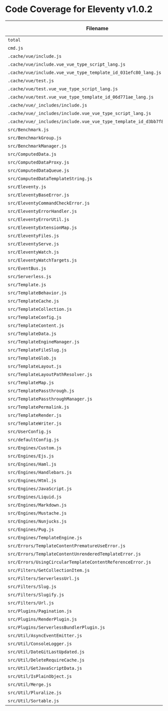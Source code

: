 # Code Coverage for Eleventy v1.0.2

| Filename                                                                 | % Lines | % Statements | % Functions | % Branches |
| ------------------------------------------------------------------------ | ------- | ------------ | ----------- | ---------- |
| `total`                                                                  | 83.78%  | 83.81%       | 84.57%      | 75.26%     |
| `cmd.js`                                                                 | 62.26%  | 62.26%       | 9.09%       | 59.09%     |
| `.cache/vue/include.js`                                                  | 100%    | 100%         | 100%        | 100%       |
| `.cache/vue/include.vue_vue_type_script_lang.js`                         | 100%    | 100%         | 100%        | 100%       |
| `.cache/vue/include.vue_vue_type_template_id_031efc80_lang.js`           | 100%    | 100%         | 100%        | 100%       |
| `.cache/vue/test.js`                                                     | 100%    | 100%         | 100%        | 100%       |
| `.cache/vue/test.vue_vue_type_script_lang.js`                            | 100%    | 100%         | 100%        | 100%       |
| `.cache/vue/test.vue_vue_type_template_id_06d771ae_lang.js`              | 100%    | 100%         | 100%        | 100%       |
| `.cache/vue/_includes/include.js`                                        | 100%    | 100%         | 100%        | 100%       |
| `.cache/vue/_includes/include.vue_vue_type_script_lang.js`               | 100%    | 100%         | 100%        | 100%       |
| `.cache/vue/_includes/include.vue_vue_type_template_id_d3bb7f88_lang.js` | 100%    | 100%         | 100%        | 100%       |
| `src/Benchmark.js`                                                       | 94.73%  | 94.73%       | 100%        | 83.33%     |
| `src/BenchmarkGroup.js`                                                  | 73.91%  | 73.91%       | 63.63%      | 60%        |
| `src/BenchmarkManager.js`                                                | 74.07%  | 74.07%       | 66.66%      | 75%        |
| `src/ComputedData.js`                                                    | 100%    | 100%         | 100%        | 96.55%     |
| `src/ComputedDataProxy.js`                                               | 96.07%  | 96.07%       | 100%        | 87.5%      |
| `src/ComputedDataQueue.js`                                               | 100%    | 100%         | 100%        | 72.72%     |
| `src/ComputedDataTemplateString.js`                                      | 92.3%   | 92.3%        | 100%        | 71.42%     |
| `src/Eleventy.js`                                                        | 65.12%  | 64.92%       | 68.62%      | 65.21%     |
| `src/EleventyBaseError.js`                                               | 100%    | 100%         | 100%        | 100%       |
| `src/EleventyCommandCheckError.js`                                       | 100%    | 100%         | 100%        | 100%       |
| `src/EleventyErrorHandler.js`                                            | 93.33%  | 93.33%       | 100%        | 65.62%     |
| `src/EleventyErrorUtil.js`                                               | 100%    | 100%         | 100%        | 100%       |
| `src/EleventyExtensionMap.js`                                            | 97.19%  | 97.19%       | 96.66%      | 87.75%     |
| `src/EleventyFiles.js`                                                   | 89.52%  | 89.63%       | 88.88%      | 76.71%     |
| `src/EleventyServe.js`                                                   | 37.14%  | 37.14%       | 56.25%      | 25%        |
| `src/EleventyWatch.js`                                                   | 100%    | 100%         | 100%        | 90.47%     |
| `src/EleventyWatchTargets.js`                                            | 91.83%  | 91.83%       | 85.71%      | 93.33%     |
| `src/EventBus.js`                                                        | 100%    | 100%         | 100%        | 100%       |
| `src/Serverless.js`                                                      | 75.53%  | 75.53%       | 85.71%      | 63.15%     |
| `src/Template.js`                                                        | 94.25%  | 94.28%       | 98.59%      | 86.5%      |
| `src/TemplateBehavior.js`                                                | 87.5%   | 87.5%        | 100%        | 85.71%     |
| `src/TemplateCache.js`                                                   | 81.81%  | 81.81%       | 85.71%      | 50%        |
| `src/TemplateCollection.js`                                              | 88.09%  | 88.63%       | 93.33%      | 68.75%     |
| `src/TemplateConfig.js`                                                  | 79.78%  | 79.78%       | 57.14%      | 77.77%     |
| `src/TemplateContent.js`                                                 | 90.18%  | 90.18%       | 97.29%      | 79.67%     |
| `src/TemplateData.js`                                                    | 95.5%   | 95.55%       | 98%         | 84.76%     |
| `src/TemplateEngineManager.js`                                           | 96.15%  | 96.15%       | 85.71%      | 97.05%     |
| `src/TemplateFileSlug.js`                                                | 100%    | 100%         | 100%        | 100%       |
| `src/TemplateGlob.js`                                                    | 93.33%  | 93.33%       | 100%        | 87.5%      |
| `src/TemplateLayout.js`                                                  | 92.3%   | 92.4%        | 100%        | 85%        |
| `src/TemplateLayoutPathResolver.js`                                      | 91.66%  | 91.66%       | 100%        | 81.81%     |
| `src/TemplateMap.js`                                                     | 96.77%  | 96.77%       | 94.59%      | 86.36%     |
| `src/TemplatePassthrough.js`                                             | 94.28%  | 94.28%       | 93.33%      | 85%        |
| `src/TemplatePassthroughManager.js`                                      | 86%     | 86%          | 100%        | 70.45%     |
| `src/TemplatePermalink.js`                                               | 88.88%  | 88.88%       | 90%         | 88.73%     |
| `src/TemplateRender.js`                                                  | 94.5%   | 94.5%        | 100%        | 89.83%     |
| `src/TemplateWriter.js`                                                  | 80.68%  | 80.68%       | 71.79%      | 52.77%     |
| `src/UserConfig.js`                                                      | 72.33%  | 72.33%       | 65.15%      | 54.2%      |
| `src/defaultConfig.js`                                                   | 85.71%  | 85.71%       | 40%         | 100%       |
| `src/Engines/Custom.js`                                                  | 89.36%  | 89.58%       | 100%        | 81.42%     |
| `src/Engines/Ejs.js`                                                     | 94.73%  | 94.73%       | 85.71%      | 88.88%     |
| `src/Engines/Haml.js`                                                    | 100%    | 100%         | 100%        | 100%       |
| `src/Engines/Handlebars.js`                                              | 100%    | 100%         | 100%        | 83.33%     |
| `src/Engines/Html.js`                                                    | 100%    | 100%         | 100%        | 100%       |
| `src/Engines/JavaScript.js`                                              | 96.66%  | 96.72%       | 100%        | 83.33%     |
| `src/Engines/Liquid.js`                                                  | 97.67%  | 97.7%        | 96.66%      | 82.6%      |
| `src/Engines/Markdown.js`                                                | 91.42%  | 91.42%       | 88.88%      | 81.25%     |
| `src/Engines/Mustache.js`                                                | 100%    | 100%         | 100%        | 100%       |
| `src/Engines/Nunjucks.js`                                                | 67.98%  | 67.98%       | 75.51%      | 64.28%     |
| `src/Engines/Pug.js`                                                     | 100%    | 100%         | 100%        | 81.81%     |
| `src/Engines/TemplateEngine.js`                                          | 98.7%   | 98.73%       | 100%        | 94.44%     |
| `src/Errors/TemplateContentPrematureUseError.js`                         | 100%    | 100%         | 100%        | 100%       |
| `src/Errors/TemplateContentUnrenderedTemplateError.js`                   | 100%    | 100%         | 100%        | 100%       |
| `src/Errors/UsingCircularTemplateContentReferenceError.js`               | 100%    | 100%         | 100%        | 100%       |
| `src/Filters/GetCollectionItem.js`                                       | 100%    | 100%         | 100%        | 92.85%     |
| `src/Filters/ServerlessUrl.js`                                           | 100%    | 100%         | 100%        | 83.33%     |
| `src/Filters/Slug.js`                                                    | 100%    | 100%         | 100%        | 100%       |
| `src/Filters/Slugify.js`                                                 | 100%    | 100%         | 100%        | 100%       |
| `src/Filters/Url.js`                                                     | 95%     | 95%          | 100%        | 95.23%     |
| `src/Plugins/Pagination.js`                                              | 87.85%  | 88.19%       | 91.3%       | 77.08%     |
| `src/Plugins/RenderPlugin.js`                                            | 87.06%  | 87.28%       | 91.3%       | 64.15%     |
| `src/Plugins/ServerlessBundlerPlugin.js`                                 | 6.45%   | 6.38%        | 0%          | 0%         |
| `src/Util/AsyncEventEmitter.js`                                          | 100%    | 100%         | 100%        | 100%       |
| `src/Util/ConsoleLogger.js`                                              | 85.71%  | 85.71%       | 76.92%      | 89.47%     |
| `src/Util/DateGitLastUpdated.js`                                         | 100%    | 100%         | 100%        | 50%        |
| `src/Util/DeleteRequireCache.js`                                         | 100%    | 100%         | 100%        | 100%       |
| `src/Util/GetJavaScriptData.js`                                          | 100%    | 100%         | 100%        | 100%       |
| `src/Util/IsPlainObject.js`                                              | 100%    | 100%         | 100%        | 100%       |
| `src/Util/Merge.js`                                                      | 92.85%  | 92.85%       | 100%        | 87.5%      |
| `src/Util/Pluralize.js`                                                  | 100%    | 100%         | 100%        | 100%       |
| `src/Util/Sortable.js`                                                   | 93.75%  | 93.75%       | 90%         | 90%        |

